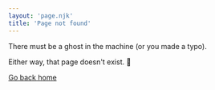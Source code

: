```yaml
---
layout: 'page.njk'
title: 'Page not found'
---
```


There must be a ghost in the machine (or you made a typo).

Either way, that page doesn't exist. 👻

[Go back home](/)